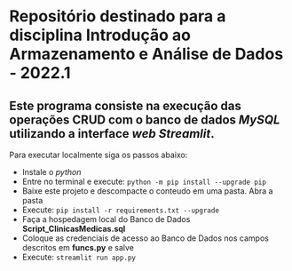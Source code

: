 # **Repositório destinado para a disciplina Introdução ao Armazenamento e Análise de Dados - 2022.1**

## Este programa consiste na execução das operações CRUD com o banco de dados _MySQL_ utilizando a interface _web Streamlit_.

Para executar localmente siga os passos abaixo:
- Instale o _python_
- Entre no terminal e execute: ``python -m pip install --upgrade pip``
- Baixe este projeto e descompacte o conteudo em uma pasta. Abra a pasta
- Execute: ``pip install -r requirements.txt --upgrade``
- Faça a hospedagem local do Banco de Dados **Script_ClinicasMedicas.sql**
- Coloque as credenciais de acesso ao Banco de Dados nos campos descritos em **funcs.py** e salve
- Execute: ``streamlit run app.py``
